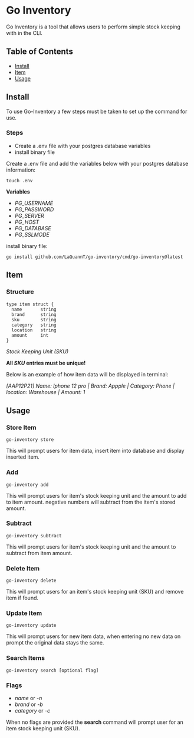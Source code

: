 # Go Inventory

Go Inventory is a tool that allows users to perform simple stock keeping with in the CLI.

## Table of Contents

- [Install](#install)
- [Item](#item)
- [Usage](#usage)

<a id="install"></a>
## Install

To use Go-Inventory a few steps must be taken to set up the command for use.

### Steps
- Create a .env file with your postgres database variables
- install binary file

Create a .env file and add the variables below with your postgres database information:

```
touch .env
```
**Variables**
- *PG_USERNAME*
- *PG_PASSWORD*
- *PG_SERVER*
- *PG_HOST*
- *PG_DATABASE*
- *PG_SSLMODE*

install binary file:

```
go install github.com/LaQuannT/go-inventory/cmd/go-inventory@latest
```

<a id="item"><a>
## Item

### Structure

```
type item struct {
  name       string
  brand      string
  sku        string
  category   string
  location   string
  amount     int
}
```
*Stock Keeping Unit (SKU)*

**All *SKU* entries must be unique!**

Below is an example of how item data will be displayed in terminal:

*[AAP12P21] Name: Iphone 12 pro | Brand: Appple | Category: Phone | location: Warehouse | Amount: 1*


<a id="usage"></a>
## Usage

 ### Store Item

```
go-inventory store
```

This will prompt users for item data, insert item into database and display inserted item.

 ### Add 

```
go-inventory add
```
This will prompt users for item's stock keeping unit and the amount to add to item amount.
negative numbers will subtract from the item's stored amount.

 ### Subtract

```
go-inventory subtract
```
This will prompt users for item's stock keeping unit and the amount to subtract from item amount.

### Delete Item

```
go-inventory delete
```

This will prompt users for an item's stock keeping unit (SKU) and remove item if found.

### Update Item

```
go-inventory update
```

This will prompt users for new item data, when entering no new data on prompt the original data stays the same.

### Search Items

```
go-inventory search [optional flag]
```
### Flags
- *name* or *-n*
- *brand* or *-b*
- *category* or *-c*

When no flags are provided the **search** command will prompt user for an item stock keeping unit (SKU).
